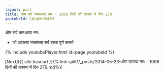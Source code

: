 ```yaml
---
layout: post
title: ओम सर्व कमधल्या नमः - 1008 दिनों की तपस्या में दिन 270
youtubeId: CAtqbKh54lM
---
```

 
 
 ओम सर्व कमधल्या नमः  
 
 -  जो आपल्या भक्तांच्या सर्व इच्छा पूर्ण करतो 
 
  
 
  
 
 
 
 
 
 


{% include youtubePlayer.html id=page.youtubeId %}
 
[Next]({{ site.baseurl }}{% link  split1/_posts/2014-05-23-ओम खागया नमः - 1008 दिनों की तपस्या में दिन 279.md%})
 
